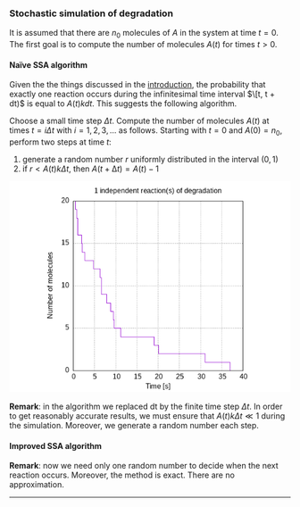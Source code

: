 ### Stochastic simulation of degradation
It is assumed that there are $n_0$ molecules of $A$ in the system at time $t = 0$. The first goal is to compute the number of molecules $A(t)$ for times $t > 0$. 

#### Naïve SSA algorithm
Given the the things discussed in the [introduction](../README.md###Stochastic_simulation_of_degradation), the probability that exactly one reaction occurs during the infinitesimal time interval $\[t, t + dt)$ is equal to $A(t)kdt$. This suggests the following algorithm.

Choose a small time step $\Delta t$. Compute the number of molecules $A(t)$ at times $t = i\Delta t$ with $i = 1, 2, 3, \dots$ as follows. Starting with $t = 0$ and $A(0) = n_0$, perform two steps at time $t$:
1. generate a random number $r$ uniformly distributed in the interval $(0, 1)$
2. if $r < A(t)k \Delta t$, then $A(t + ∆t) = A(t) − 1$

![alt text](https://github.com/WalterNadalin/Reaction-DiffusionProcesses/blob/main/ChemicalReactions/Degradation/plots/result.png)

**Remark**: in the algorithm we replaced dt by the finite time step $\Delta t$. In order to get reasonably accurate results, we must ensure that $A(t)k \Delta t\ll 1$ during the simulation. Moreover, we generate a random number each step.

#### Improved SSA algorithm

**Remark**: now we need only one random number to decide when the next reaction occurs. Moreover, the method is exact. There are no approximation.

---
